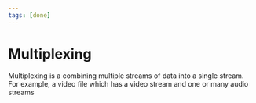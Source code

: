 ```yaml
---
tags: [done]
---
```


# Multiplexing

Multiplexing is a combining multiple streams of data into a single stream.
For example, a video file which has a video stream and one or many audio streams
